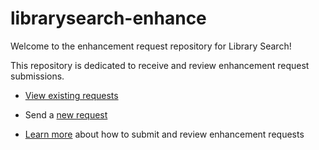 # librarysearch-enhance

Welcome to the enhancement request repository for Library Search! 

This repository is dedicated to receive and review enhancement request submissions. 

* [View existing requests](https://github.com/emory-libraries/librarysearch-enhance/projects/1)

* Send a [new request](https://github.com/emory-libraries/librarysearch-enhance/issues/new?assignees=&labels=&template=feature_request.md&title=)

* [Learn more](https://github.com/emory-libraries/librarysearch-enhance/wiki) about how to submit and review enhancement requests


